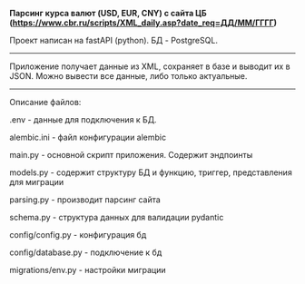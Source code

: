 **Парсинг курса валют (USD, EUR, CNY) с сайта ЦБ (https://www.cbr.ru/scripts/XML_daily.asp?date_req=ДД/ММ/ГГГГ)**

Проект написан на fastAPI (python). БД - PostgreSQL. 

---

Приложение получает данные из XML, сохраняет в базе и выводит их в JSON. Можно вывести все данные, либо только актуальные.

---

<p>
Описание файлов:

.env - данные для подключения к БД.
  
alembic.ini - файл конфигурации alembic
  
main.py - основной скрипт приложения. Содержит эндпоинты
  
models.py - содержит структуру БД и функцию, триггер, представления для миграции
  
parsing.py - производит парсинг сайта
  
schema.py - структура данных для валидации pydantic
  
config/config.py - конфигурация бд
  
config/database.py - подключение к бд
  
migrations/env.py - настройки миграции
</p>
